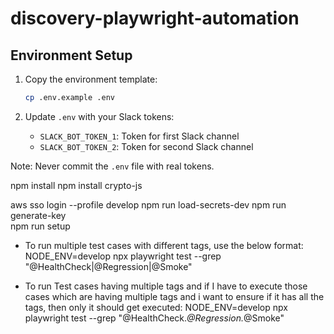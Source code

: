 # discovery-playwright-automation

## Environment Setup

1. Copy the environment template:
   ```bash
   cp .env.example .env
   ```

2. Update `.env` with your Slack tokens:
   - `SLACK_BOT_TOKEN_1`: Token for first Slack channel
   - `SLACK_BOT_TOKEN_2`: Token for second Slack channel

Note: Never commit the `.env` file with real tokens.

npm install
npm install crypto-js

aws sso login --profile develop
npm run load-secrets-dev
npm run generate-key  
npm run setup


* To run multiple test cases with different tags, use the below format:
NODE_ENV=develop npx playwright test --grep "@HealthCheck|@Regression|@Smoke"

* To run Test cases having multiple tags and if I have to execute those cases which are having multiple tags and i want to ensure if it has all the tags, then only it should get executed:
NODE_ENV=develop npx playwright test --grep "@HealthCheck.*@Regression.*@Smoke"
